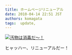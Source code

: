 ```yaml
---
title: ホームページリニューアル
date: 2010-04-14 22:51 JST
authors: komagata
tags:  update, 
---
```

[![汚物は消毒だ〜！](http://farm5.static.flickr.com/4057/4520816584_2d42ca039b_o.jpg)](http://www.flickr.com/photos/komagata/4520816584/ "汚物は消毒だ〜！ by komagata, on Flickr")

ヒャッハー、リニューアルだー！